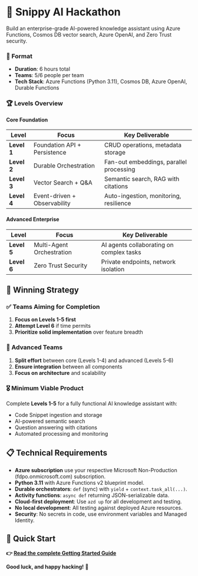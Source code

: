 # 🎯 Snippy AI Hackathon

Build an enterprise-grade AI-powered knowledge assistant using Azure Functions, Cosmos DB vector search, Azure OpenAI, and Zero Trust security.

### 🎯 Format
- **Duration**: 6 hours total
- **Teams**: 5/6 people per team
- **Tech Stack**: Azure Functions (Python 3.11), Cosmos DB, Azure OpenAI, Durable Functions

### 🏆 Levels Overview

#### Core Foundation
| Level | Focus | Key Deliverable |
|-------|--------|-----------------|
| **Level 1** | Foundation API + Persistence | CRUD operations, metadata storage |
| **Level 2** | Durable Orchestration | Fan-out embeddings, parallel processing |
| **Level 3** | Vector Search + Q&A | Semantic search, RAG with citations |
| **Level 4** | Event-driven + Observability | Auto-ingestion, monitoring, resilience |

#### Advanced Enterprise
| Level | Focus | Key Deliverable |
|-------|--------|-----------------|
| **Level 5** | Multi-Agent Orchestration | AI agents collaborating on complex tasks |
| **Level 6** | Zero Trust Security | Private endpoints, network isolation |

## 🎯 Winning Strategy

### ✅ Teams Aiming for Completion
1. **Focus on Levels 1-5 first**
2. **Attempt Level 6** if time permits
3. **Prioritize solid implementation** over feature breadth

### 🚀 Advanced Teams
1. **Split effort** between core (Levels 1-4) and advanced (Levels 5-6)
2. **Ensure integration** between all components
3. **Focus on architecture** and scalability

### 🎖️ Minimum Viable Product
Complete **Levels 1-5** for a fully functional AI knowledge assistant with:
- Code Snippet ingestion and storage
- AI-powered semantic search
- Question answering with citations
- Automated processing and monitoring

## 📋 Technical Requirements

- **Azure subscription** use your respective Microsoft Non-Production (fdpo.onmicrosoft.com) subscription.
- **Python 3.11** with Azure Functions v2 blueprint model.
- **Durable orchestrators**: `def` (sync) with `yield` + `context.task_all(...)`.
- **Activity functions**: `async def` returning JSON-serializable data.
- **Cloud-first deployment**: Use `azd up` for all development and testing.
- **No local development**: All testing against deployed Azure resources.
- **Security**: No secrets in code, use environment variables and Managed Identity.

## 🚀 Quick Start

**👉 [Read the complete Getting Started Guide](./02-GETTING-STARTED.md)**

**Good luck, and happy hacking!** 🚀
